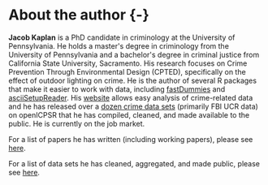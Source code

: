 
# About the author {-}

**Jacob Kaplan** is a PhD candidate in criminology at the University of Pennsylvania. He holds a master's degree in criminology from the University of Pennsylvania and a bachelor's degree in criminal justice from California State University, Sacramento. His research focuses on Crime Prevention Through Environmental Design (CPTED), specifically on the effect of outdoor lighting on crime. He is the author of several R packages that make it easier to work with data, including  [fastDummies](https://jacobkap.github.io/fastDummies/) and [asciiSetupReader](https://jacobkap.github.io/asciiSetupReader/). His [website](http://jacobdkaplan.com/) allows easy analysis of crime-related data and he has released over a [dozen crime data sets](http://jacobdkaplan.com/data.html) (primarily FBI UCR data) on openICPSR that he has compiled, cleaned, and made available to the public. He is currently on the job market.

For a list of papers he has written (including working papers), please see [here](http://jacobdkaplan.com/research.html).

For a list of data sets he has cleaned, aggregated, and made public, please see [here](http://jacobdkaplan.com/data.html).
